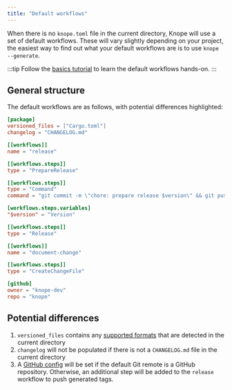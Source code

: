 ```yaml
---
title: "Default workflows"
---
```


When there is no `knope.toml` file in the current directory, Knope will use a set of default workflows.
These will vary slightly depending on your project,
the easiest way to find out what your default workflows are is to use `knope --generate`.

:::tip
Follow the [basics tutorial](/tutorials/documenting_changes) to learn the default workflows hands-on.
:::

## General structure

The default workflows are as follows, with potential differences highlighted:

```toml title="knope.toml" {2,3,18-19,27-29}
[package]
versioned_files = ["Cargo.toml"]
changelog = "CHANGELOG.md"

[[workflows]]
name = "release"

[[workflows.steps]]
type = "PrepareRelease"

[[workflows.steps]]
type = "Command"
command = "git commit -m \"chore: prepare release $version\" && git push"

[workflows.steps.variables]
"$version" = "Version"

[[workflows.steps]]
type = "Release"

[[workflows]]
name = "document-change"

[[workflows.steps]]
type = "CreateChangeFile"

[github]
owner = "knope-dev"
repo = "knope"
```

## Potential differences

1. `versioned_files` contains any [supported formats](/reference/config/versioned_files) that are detected in the current directory
2. `changelog` will not be populated if there is not a `CHANGELOG.md` file in the current directory
3. A [GitHub config](/reference/config/github) will be set if the default Git remote is a GitHub repository. 
   Otherwise, an additional step will be added to the `release` workflow to push generated tags.

